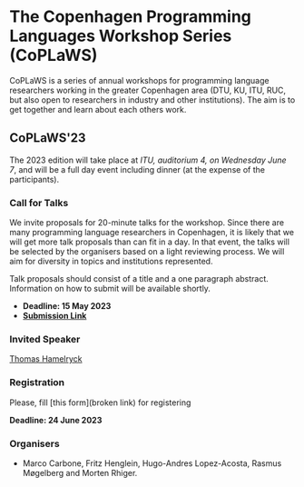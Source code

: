# The Copenhagen Programming Languages Workshop Series (CoPLaWS)

CoPLaWS is a series of annual workshops for programming language researchers working in the greater Copenhagen area (DTU, KU, ITU, RUC, but also open to researchers in industry and other institutions). The aim is to get together and learn about each others work. 


## CoPLaWS'23 

The 2023 edition will take place at _ITU, auditorium 4, on Wednesday June 7_, and will be a full day event including dinner (at the expense of the participants). 

### Call for Talks 

We invite proposals for 20-minute talks for the workshop. Since there are many programming language researchers in Copenhagen, it is likely that we will get more talk proposals than can fit in a day. In that event, the talks will be selected by the organisers based on a light reviewing process. We will aim for diversity in topics and institutions represented. 

Talk proposals should consist of a title and a one paragraph abstract. Information on how to submit will be available shortly. 

- **Deadline: 15 May 2023**
- [**Submission Link**](https://easychair.org/conferences/?conf=coplaw23)

### Invited Speaker
[Thomas Hamelryck](https://thamelry.github.io)

### Registration

Please, fill [this form](broken link) for registering

**Deadline: 24 June 2023**


### Organisers
- Marco Carbone, Fritz Henglein, Hugo-Andres Lopez-Acosta, Rasmus Møgelberg and Morten Rhiger.
